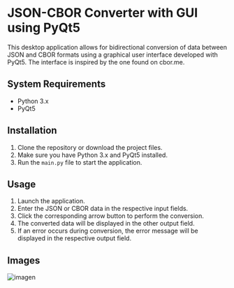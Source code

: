 # JSON-CBOR Converter with GUI using PyQt5

This desktop application allows for bidirectional conversion of data between JSON and CBOR formats using a graphical user interface developed with PyQt5. The interface is inspired by the one found on cbor.me.

## System Requirements
- Python 3.x
- PyQt5

## Installation
1. Clone the repository or download the project files.
2. Make sure you have Python 3.x and PyQt5 installed.
3. Run the `main.py` file to start the application.

## Usage
1. Launch the application.
2. Enter the JSON or CBOR data in the respective input fields.
3. Click the corresponding arrow button to perform the conversion.
4. The converted data will be displayed in the other output field.
5. If an error occurs during conversion, the error message will be displayed in the respective output field.

## Images
![imagen](https://user-images.githubusercontent.com/27973600/232090274-f3398104-e3d0-4abf-aa1a-7c5e386bcf88.png)
